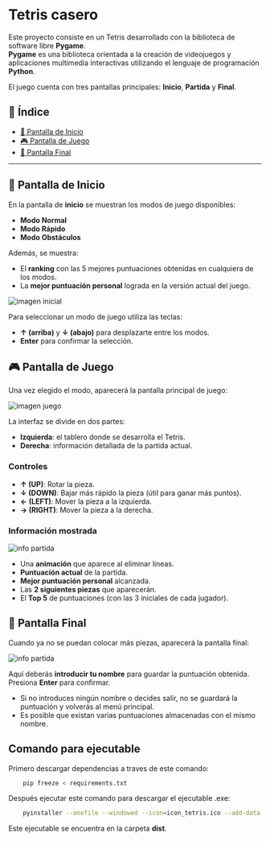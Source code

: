 # Tetris casero

Este proyecto consiste en un Tetris desarrollado con la biblioteca de software libre **Pygame**.  
**Pygame** es una biblioteca orientada a la creación de videojuegos y aplicaciones multimedia interactivas utilizando el lenguaje de programación **Python**.

El juego cuenta con tres pantallas principales: **Inicio**, **Partida** y **Final**.

## 📑 Índice

- [🚀 Pantalla de Inicio](#-pantalla-de-inicio)
- [🎮 Pantalla de Juego](#-pantalla-de-juego)
- [🏁 Pantalla Final](#-pantalla-final)

---
## 🚀 Pantalla de Inicio

En la pantalla de **inicio** se muestran los modos de juego disponibles:

- **Modo Normal**  
- **Modo Rápido**  
- **Modo Obstáculos**

Además, se muestra:

- El **ranking** con las 5 mejores puntuaciones obtenidas en cualquiera de los modos.
- La **mejor puntuación personal** lograda en la versión actual del juego.

![imagen inicial](documentary_imagenes/Inicial.png)

Para seleccionar un modo de juego utiliza las teclas:

- **↑ (arriba)** y **↓ (abajo)** para desplazarte entre los modos.
- **Enter** para confirmar la selección.


## 🎮 Pantalla de Juego

Una vez elegido el modo, aparecerá la pantalla principal de juego:

![imagen juego](documentary_imagenes/Juego.png)

La interfaz se divide en dos partes:

- **Izquierda**: el tablero donde se desarrolla el Tetris.
- **Derecha**: información detallada de la partida actual.

### Controles

- **↑ (UP)**: Rotar la pieza.  
- **↓ (DOWN)**: Bajar más rápido la pieza (útil para ganar más puntos).  
- **← (LEFT)**: Mover la pieza a la izquierda.  
- **→ (RIGHT)**: Mover la pieza a la derecha.  

### Información mostrada

![info partida](documentary_imagenes/Info_Partida.png)

- Una **animación** que aparece al eliminar líneas.
- **Puntuación actual** de la partida.
- **Mejor puntuación personal** alcanzada.
- Las **2 siguientes piezas** que aparecerán.
- El **Top 5** de puntuaciones (con las 3 iniciales de cada jugador).

## 🏁 Pantalla Final

Cuando ya no se puedan colocar más piezas, aparecerá la pantalla final:

![info partida](documentary_imagenes/Final.png)

Aquí deberás **introducir tu nombre** para guardar la puntuación obtenida.  
Presiona **Enter** para confirmar.

- Si no introduces ningún nombre o decides salir, no se guardará la puntuación y volverás al menú principal.
- Es posible que existan varias puntuaciones almacenadas con el mismo nombre.

## Comando para ejecutable

Primero descargar dependencias a traves de este comando:
```bash
    pip freeze < requirements.txt
```
Después ejecutar este comando para descargar el ejecutable .exe:
```bash
    pyinstaller --onefile --windowed --icon=icon_tetris.ico --add-data "imagenes;imagenes" --add-data "other;other" main.py
```
 Este ejecutable se encuentra en la carpeta **dist**.